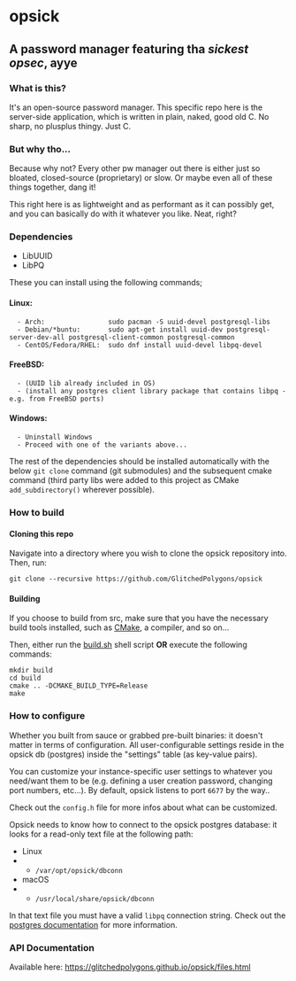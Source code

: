 # opsick
## A password manager featuring tha _sickest opsec_, ayye

### What is this?
It's an open-source password manager. This specific repo here is the server-side application, which is written in plain, naked, good old C. No sharp, no plusplus thingy. Just C.

### But why tho...
Because why not? Every other pw manager out there is either just so bloated, closed-source (proprietary) or slow. Or maybe even all of these things together, dang it!

This right here is as lightweight and as performant as it can possibly get, and you can basically do with it whatever you like. Neat, right?

### Dependencies
* LibUUID
* LibPQ

These you can install using the following commands;

#### Linux:
      - Arch:                sudo pacman -S uuid-devel postgresql-libs
      - Debian/*buntu:       sudo apt-get install uuid-dev postgresql-server-dev-all postgresql-client-common postgresql-common
      - CentOS/Fedora/RHEL:  sudo dnf install uuid-devel libpq-devel
#### FreeBSD:
      - (UUID lib already included in OS)
      - (install any postgres client library package that contains libpq - e.g. from FreeBSD ports)  
#### Windows:
      - Uninstall Windows
      - Proceed with one of the variants above...
      
The rest of the dependencies should be installed automatically with the below `git clone` command (git submodules) and the subsequent cmake command (third party libs were added to this project as CMake `add_subdirectory()` wherever possible).

### How to build

#### Cloning this repo

Navigate into a directory where you wish to clone the opsick repository into. Then, run:

`git clone --recursive https://github.com/GlitchedPolygons/opsick`

#### Building

If you choose to build from src, make sure that you have the necessary build tools installed, such as [CMake](https://cmake.org), a compiler, and so on...

Then, either run the [build.sh](https://github.com/GlitchedPolygons/opsick/blob/master/build.sh) shell script **OR** execute the following commands:

```
mkdir build
cd build
cmake .. -DCMAKE_BUILD_TYPE=Release
make
```

### How to configure

Whether you built from sauce or grabbed pre-built binaries: it doesn't matter in terms of configuration. All user-configurable settings reside in the opsick db (postgres) inside the "settings" table (as key-value pairs). 

You can customize your instance-specific user settings to whatever you need/want them to be (e.g. defining a user creation password, changing port numbers, etc...).
By default, opsick listens to port `6677` by the way..

Check out the `config.h` file for more infos about what can be customized.

Opsick needs to know how to connect to the opsick postgres database: it looks for a read-only text file at the following path:

* Linux
* * `/var/opt/opsick/dbconn`
* macOS
* * `/usr/local/share/opsick/dbconn`

In that text file you must have a valid `libpq` connection string. Check out the [postgres documentation](https://www.postgresql.org/docs/8.1/libpq.html#LIBPQ-CONNECT) for more information.

### API Documentation

Available here: https://glitchedpolygons.github.io/opsick/files.html
